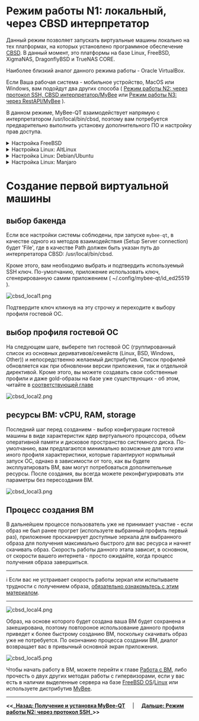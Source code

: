 # Режим работы N1: локальный, через CBSD интерпретатор

Данный режим позволяет запускать виртуальные машины локально на тех платформах, на которых установлено программное обеспечение [CBSD](https://github.com/cbsd/cbsd). В данный момент, это платформы на базе Linux, FreeBSD, XigmaNAS, DragonflyBSD и TrueNAS CORE.

Наиболее близкий аналог данного режима работы - Oracle VirtualBox.

Если Ваша рабочая система - мобильное устройство, MacOS или Windows, вам подойдут два других способа ( [Режим работы N2: через протокол SSH, CBSD интерпретатор/MyBee](myb-qt-cbsd-ssh.md) или [Режим работы N3: через RestAPI/MyBee](myb-qt-api.md) ).

В данном режиме, MyBee-QT взаимодействует напрямую с интерпретатором /usr/local/bin/cbsd, поэтому вам потребуется предварительно выполнить установку дополнительного ПО и настройку прав доступа.

<details>
  <summary>Настройка FreeBSD</summary>

1) В вашей системе должен быть установлен пакет CBSD и соответствующие зависимости:

```
pkg install -y cbsd tmux
```

2) Ининциализация CBSD:
```
/usr/local/cbsd/sudoexec/initenv /usr/local/cbsd/share/initenv.conf default_vs=1
```

3) Пользователь, от которого вы запускаете приложение, должен входить в группу 'cbsd'.
```
pw group mod cbsd -m xuser
```
, где `xuser` - login вашего пользователя.

Перезайдите в систему, чтобы применить изменение.

3) У вашего пользователя должны быть полномочия на запуск интерпретатора /usr/local/bin/cbsd от пользователя 'root' через конфигурацию sudo.

Для этого, создайте файл */usr/local/etc/sudoers.d/20_cbsd* со следующим содержимым:
```
Defaults     env_keep += "workdir DIALOG NOCOLOR CBSD_RNODE"
Cmnd_Alias   MYB_CBSD_CMD = /usr/local/bin/cbsd
xuser        ALL=(ALL) NOPASSWD:SETENV: MYB_CBSD_CMD
```
, где `xuser` - login вашего пользователя.

:bangbang: | :Внимание: Данная настройка дает пользователю 'xuser' полномочия 'root' на хостовой системе через /usr/local/bin интерпретатор!
:---: | :---

установите корректные права доступа на файл:

```
chmod 0400 /usr/local/etc/sudoers.d/20_cbsd
```

4) Убедитесь, что интерпретатор /usr/local/bin/cbsd доступен для вашего пользователя как без sudo, так и через `sudo` без ввода пароля:
```
cbsd version
sudo cbsd version
```

Если все в порядке, приложение готово к использованию.

</details>

<details>
  <summary>Настройка Linux: AltLinux</summary>

> Все действия выполняются от привелигированного пользователя `root` (либо используйте sudo) 

1) Добавьте пользователя `cbsd`:
```
useradd cbsd
```
2) Установка зависимостей:
```
apt-get install -y sudo bridge-utils edk2-ovmf psmisc make pax rsync sharutils libssh2 libelf libbsd qemu-system-x86 tmux dialog sqlite3 curl libcurl xorriso binutils coreutils nftables
```

3) Получение и инициализация `CBSD` (CBSD на Linux носит эксперементальный характер и временно распространяется в виде тарбола):
```
[ ! -d /usr/local/bin ] && mkdir -p /usr/local/bin
cd /usr/local
wget https://convectix.com/DL/cbsd.tgz
tar xfz cbsd.tgz
rm -f cbsd.tgz
mv /usr/local/cbsd/bin/cbsd /usr/local/bin/cbsd
/usr/local/cbsd/sudoexec/initenv /usr/local/cbsd/share/initenv.conf default_vs=1
```

4) Пользователь, от которого вы запускаете приложение, должен входить в группу 'cbsd'.
```
usermod -a -G cbsd xuser
```
, где `xuser` - login вашего пользователя.

Перезайдите в систему, чтобы применить изменение.

5) У вашего пользователя должны быть полномочия на запуск интерпретатора /usr/local/bin/cbsd от пользователя 'root' через конфигурацию sudo.
Для этого, создайте файл */etc/sudoers.d/20_cbsd* с содержимым:
```
Defaults     env_keep += "workdir DIALOG NOCOLOR CBSD_RNODE"
Cmnd_Alias   MYB_CBSD_CMD = /usr/local/bin/cbsd
xuser        ALL=(ALL) NOPASSWD:SETENV: MYB_CBSD_CMD
```
, где `xuser` - login вашего пользователя.

:bangbang: | :Внимание: Данная настройка дает пользователю 'xuser' полномочия 'root' на хостовой системе через /usr/local/bin интерпретатор!
:---: | :---

Установите корректные права доступа на файл:

```
chmod 0400 /etc/sudoers.d/20_cbsd
```

6) убедитесь, что интерпретатор /usr/local/bin/cbsd доступен для вашего пользователя как без sudo, так и через `sudo` без ввода пароля:
```
cbsd version
sudo cbsd version
```

Если все в порядке, приложение готово к использованию.

</details>

<details>
  <summary>Настройка Linux: Debian/Ubuntu</summary>

> Все действия выполняются от привелигированного пользователя `root` (либо используйте sudo) 

1) Добавьте пользователя `cbsd`:
```
useradd cbsd
```
2) Установка зависимостей:
```
apt install -y sudo uuid-runtime bridge-utils net-tools ovmf psmisc make pax rsync sharutils libssh2-1 libelf1 libbsd0 qemu-system-x86 tmux dialog sqlite3 curl libcurl4 xorriso nftables coreutils binutils
```

3) Получение и инициализация `CBSD` (CBSD на Linux носит эксперементальный характер и временно распространяется в виде тарбола):
```
[ ! -d /usr/local/bin ] && mkdir -p /usr/local/bin
cd /usr/local
wget https://convectix.com/DL/cbsd.tgz
tar xfz cbsd.tgz
rm -f cbsd.tgz
mv /usr/local/cbsd/bin/cbsd /usr/local/bin/cbsd
/usr/local/cbsd/sudoexec/initenv /usr/local/cbsd/share/initenv.conf default_vs=1
```

4) Пользователь, от которого вы запускаете приложение, должен входить в группу 'cbsd'.
```
usermod -a -G cbsd xuser
```
, где `xuser` - login вашего пользователя.

Перезайдите в систему, чтобы применить изменение.

5) У вашего пользователя должны быть полномочия на запуск интерпретатора /usr/local/bin/cbsd от пользователя 'root' через конфигурацию sudo.
Для этого, создайте файл */etc/sudoers.d/20_cbsd* с содержимым:
```
Defaults     env_keep += "workdir DIALOG NOCOLOR CBSD_RNODE"
Cmnd_Alias   MYB_CBSD_CMD = /usr/local/bin/cbsd
xuser        ALL=(ALL) NOPASSWD:SETENV: MYB_CBSD_CMD
```
, где `xuser` - login вашего пользователя.

:bangbang: | :Внимание: Данная настройка дает пользователю 'xuser' полномочия 'root' на хостовой системе через /usr/local/bin интерпретатор!
:---: | :---

Установите корректные права доступа на файл:

```
chmod 0400 /etc/sudoers.d/20_cbsd
```

6) убедитесь, что интерпретатор /usr/local/bin/cbsd доступен для вашего пользователя как без sudo, так и через `sudo` без ввода пароля:
```
cbsd version
sudo cbsd version
```

Если все в порядке, приложение готово к использованию.

</details>

<details>
  <summary>Настройка Linux: Manjaro</summary>

> Все действия выполняются от привелигированного пользователя `root` (либо используйте sudo) 

1) Добавьте пользователя `cbsd`:
```
useradd cbsd
```
2) Установка зависимостей:
```
pacman -S sudo bridge-utils bind net-tools ovmf psmisc make pax rsync sharutils libssh2 libelf libbsd qemu-system-x86 tmux dialog sqlite3 curl file xorriso cpio gnu-netcat binutils coreutils nftables
```

3) Получение и инициализация `CBSD` (CBSD на Linux носит эксперементальный характер и временно распространяется в виде тарбола):
```
[ ! -d /usr/local/bin ] && mkdir -p /usr/local/bin
cd /usr/local
wget https://convectix.com/DL/cbsd.tgz
tar xfz cbsd.tgz
rm -f cbsd.tgz
mv /usr/local/cbsd/bin/cbsd /usr/local/bin/cbsd
/usr/local/cbsd/sudoexec/initenv /usr/local/cbsd/share/initenv.conf default_vs=1
```

4) Пользователь, от которого вы запускаете приложение, должен входить в группу 'cbsd'.
```
usermod -a -G cbsd xuser
```
, где `xuser` - login вашего пользователя.

Перезайдите в систему, чтобы применить изменение.

5) У вашего пользователя должны быть полномочия на запуск интерпретатора /usr/local/bin/cbsd от пользователя 'root' через конфигурацию sudo.
Для этого, создайте файл */etc/sudoers.d/20_cbsd* с содержимым:
```
Defaults     env_keep += "workdir DIALOG NOCOLOR CBSD_RNODE"
Cmnd_Alias   MYB_CBSD_CMD = /usr/local/bin/cbsd
xuser        ALL=(ALL) NOPASSWD:SETENV: MYB_CBSD_CMD
```
, где `xuser` - login вашего пользователя.

:bangbang: | :Внимание: Данная настройка дает пользователю 'xuser' полномочия 'root' на хостовой системе через /usr/local/bin интерпретатор!
:---: | :---

Установите корректные права доступа на файл:

```
chmod 0400 /etc/sudoers.d/20_cbsd
```

6) убедитесь, что интерпретатор /usr/local/bin/cbsd доступен для вашего пользователя как без sudo, так и через `sudo` без ввода пароля:
```
cbsd version
sudo cbsd version
```

Если все в порядке, приложение готово к использованию.

</details>


# Создание первой виртуальной машины

## выбор бакенда

Если все настройки системы соблюдены, при запуске `mybee-qt`, в качестве одного из методов взаимодействия (Setup Server connection) будет 'File', где в качестве Path должен быть указан путь до интерпретатора CBSD: /usr/local/bin/cbsd.

Кроме этого, вам необходимо выбрать и подтвердить используемый SSH ключ. По-умолчанию, приложение использовать ключ, сгенерированную самим приложением ( ~/.config/mybee-qt/id_ed25519 ).

![cbsd_local1.png](https://myb.convectix.com/img/cbsd_local1.png?raw=true)

Подтвердите ключ кликнув на эту строчку и переходите к выбору профиля гостевой ОС.

## выбор профиля гостевой ОС

На следующем шаге, выберете тип гостевой ОС (группированный список из основных деривативов/семейств (Linux, BSD, Windows, Other)) и непосредственно желаемый дистрибутив.
Список профилей обновляется как при обновлении версии приложения, так и отдельной директивой. Кроме этого, вы можете создавать свои собственные профили и даже gold-образы на базе уже существующих - об этом, читайте в [соответствующей главе](profiles.md)

![cbsd_local2.png](https://myb.convectix.com/img/cbsd_local2.png?raw=true)

## ресурсы ВМ: vCPU, RAM, storage

Последний шаг перед созданием - выбор конфигурации гостевой машины в виде характеристик ядер виртуального процессора, объем оперативной памяти и дисковое пространство системного диска.
По-умолчанию, вам предлагаются минимально возможные для того или иного профиля характеристики, которые гарантируют нормльный запуск ОС, однако в зависимости от того, как вы будете эксплуатировать ВМ,
вам могут потребоваться дополнительные ресурсы. После создания, вы всегда можете реконфигурировать эти параметры без пересоздания ВМ.

![cbsd_local3.png](https://myb.convectix.com/img/cbsd_local3.png?raw=true)

## Процесс создания ВМ

В дальнейшем процессе пользователь уже не принимает участие  - если образ не был ранее прогрет (используете выбранный профиль первый раз), приложение просканирует доступные зеркала для выбранного образа для получения максимально быстрого для
вас ресурса и начнет скачивать образ. Скорость работы данного этапа зависит, в основном, от скорости вашего интернета - просто ожидайте, когда процесс получения образа завершиться.

---

:information_source: Если вас не устраивает скорость работы зеркал или испытываете трудности с получением образа, [обязательно ознакомьтесь с этим материалом](https://github.com/cbsd/mirrors).

---


![cbsd_local4.png](https://myb.convectix.com/img/cbsd_local4.png?raw=true)

Образ, на основе которого будет создана ваша ВМ будет сохранена и закеширована, поэтому повтороное использование данного профиля приведет к более быстрому созданию ВМ, поскольку скачивать образ уже не потребуется.
По окончанию процесса создании ВМ, диалог возвращает вас в привычный основной экран приложения.

![cbsd_local5.png](https://myb.convectix.com/img/cbsd_local5.png?raw=true)

Чтобы начать работу в ВМ, можете перейти к главе [Работа с ВМ](myb-qt-vm.md), либо прочесть о двух других методах работы с гипервизорами, если у вас есть в наличии выделенные сервера на базе [FreeBSD OS](https://www.freebsd.org/)/[Linux](https://kernel.org/) или используете дистрибутив [MyBee](https://myb.convectix.com).


---

**<<_**__[Назад: Получение и установка MyBee-QT](get-myb-qt.md)__ $~~~$ | $~~~$ __[Дальше: Режим работы N2: через протокол SSH](myb-qt-cbsd-ssh.md)__**_>>**
